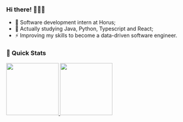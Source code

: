 ### Hi there! 👋👋👋

- 🔭 Software development intern at Horus;
- 🌱 Actually studying Java, Python, Typescript and React;
- ⚡ Improving my skills to become a data-driven software engineer.

### 🚀 Quick Stats
<div>
  <a href="https://github.com/mileidymaria">
  <img height="140em" src="https://github-readme-stats.vercel.app/api?username=mileidymaria&show_icons=true&theme=dark&include_all_commits=true&count_private=true"/>
  <img height="140em" src="https://github-readme-stats.vercel.app/api/top-langs/?username=mileidymaria&layout=compact&langs_count=4&theme=dark"/>
</div>  
<br>  

